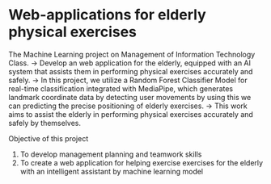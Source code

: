 # Web-applications for elderly physical exercises 

The Machine Learning project on Management of Information Technology Class.
→ Develop an web application for the elderly, equipped with an AI system that assists them in performing physical exercises accurately and safely. 
→ In this project, we utilize a Random Forest Classifier Model for real-time classification integrated with MediaPipe, which generates landmark coordinate data by detecting user movements by using this we can predicting the precise positioning of elderly exercises. 
→ This work aims to assist the elderly in performing physical exercises accurately and safely by themselves.

Objective of this project

1. To develop management planning and teamwork skills
2. To create a web application for helping exercise exercises for the elderly with an intelligent assistant by machine learning model

